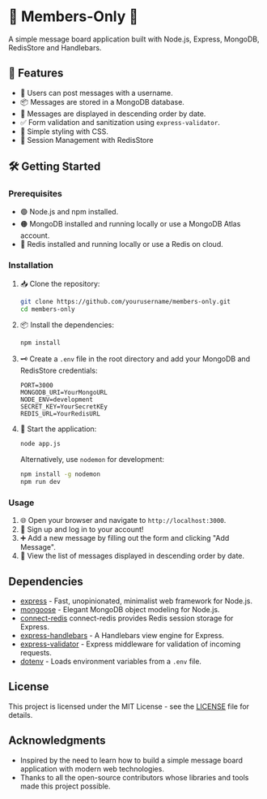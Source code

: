 # 🚀 Members-Only 🚀

A simple message board application built with Node.js, Express, MongoDB, RedisStore and Handlebars.

## 🌟 Features

- 📝 Users can post messages with a username.
- 📦 Messages are stored in a MongoDB database.
- 📅 Messages are displayed in descending order by date.
- ✅ Form validation and sanitization using `express-validator`.
- 🎨 Simple styling with CSS.
- 💽 Session Management with RedisStore

## 🛠️ Getting Started

### Prerequisites

- 🟢 Node.js and npm installed.
- 🟠 MongoDB installed and running locally or use a MongoDB Atlas account.
- 🔵 Redis installed and running locally or use a Redis on cloud.

### Installation

1. 📥 Clone the repository:
    ```bash
    git clone https://github.com/yourusername/members-only.git
    cd members-only
    ```

2. 📦 Install the dependencies:
    ```bash
    npm install
    ```

3. 🗝️ Create a `.env` file in the root directory and add your MongoDB and RedisStore credentials:
    ```env
   PORT=3000
   MONGODB_URI=YourMongoURL
   NODE_ENV=development
   SECRET_KEY=YourSecretKEy
   REDIS_URL=YourRedisURL
    ```

4. 🚀 Start the application:
    ```bash
    node app.js
    ```

   Alternatively, use `nodemon` for development:
    ```bash
    npm install -g nodemon
    npm run dev
    ```

### Usage

1. 🌐 Open your browser and navigate to `http://localhost:3000`.
2. 👥 Sign up and log in to your account!
2. ➕ Add a new message by filling out the form and clicking "Add Message".
3. 👀 View the list of messages displayed in descending order by date.


## Dependencies

- [express](https://expressjs.com/) - Fast, unopinionated, minimalist web framework for Node.js.
- [mongoose](https://mongoosejs.com/) - Elegant MongoDB object modeling for Node.js.
- [connect-redis](https://www.npmjs.com/package/connect-redis) connect-redis provides Redis session storage for Express.
- [express-handlebars](https://github.com/ericf/express-handlebars) - A Handlebars view engine for Express.
- [express-validator](https://express-validator.github.io/docs/) - Express middleware for validation of incoming requests.
- [dotenv](https://github.com/motdotla/dotenv) - Loads environment variables from a `.env` file.

## License

This project is licensed under the MIT License - see the [LICENSE](LICENSE) file for details.

## Acknowledgments

- Inspired by the need to learn how to build a simple message board application with modern web technologies.
- Thanks to all the open-source contributors whose libraries and tools made this project possible.
